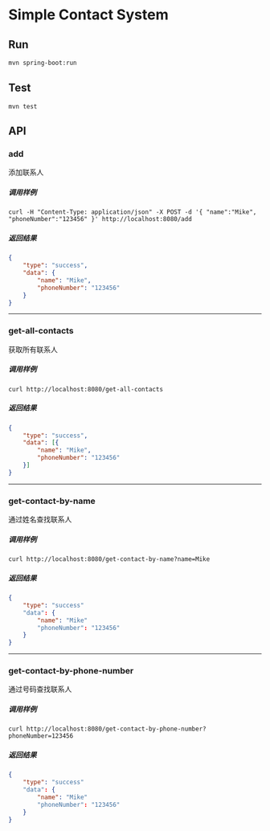# Simple Contact System

## Run
```bash
mvn spring-boot:run
```

## Test
```
mvn test
```

## API

### add

添加联系人


##### 调用样例

```
curl -H "Content-Type: application/json" -X POST -d '{ "name":"Mike", "phoneNumber":"123456" }' http://localhost:8080/add
```

##### 返回结果

```json
{
    "type": "success",
    "data": {
        "name": "Mike",
        "phoneNumber": "123456"
    }
}

```

---

### get-all-contacts
获取所有联系人

##### 调用样例

```
curl http://localhost:8080/get-all-contacts
```

##### 返回结果

```json
{
    "type": "success",
    "data": [{
        "name": "Mike",
        "phoneNumber": "123456"
    }]
}
```

---

### get-contact-by-name
通过姓名查找联系人


##### 调用样例

```
curl http://localhost:8080/get-contact-by-name?name=Mike
```

##### 返回结果

```json
{
    "type": "success"
    "data": {
        "name": "Mike"
        "phoneNumber": "123456"
    }
}

```

---

### get-contact-by-phone-number
通过号码查找联系人

##### 调用样例

```
curl http://localhost:8080/get-contact-by-phone-number?phoneNumber=123456
```

##### 返回结果

```json
{
    "type": "success"
    "data": {
        "name": "Mike"
        "phoneNumber": "123456"
    }
}

```